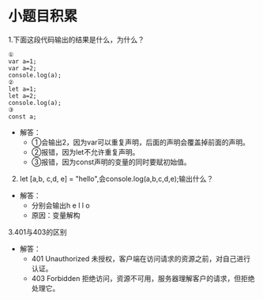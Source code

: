 # 小题目积累
1.下面这段代码输出的结果是什么，为什么？
```
①
var a=1;
var a=2;
console.log(a);
②
let a=1;
let a=2;
console.log(a);
③
const a;
```
- 解答：
   - ①会输出2，因为var可以重复声明，后面的声明会覆盖掉前面的声明。
   - ②报错，因为let不允许重复声明。
   - ③报错，因为const声明的变量的同时要赋初始值。

2. let [a,b, c,d, e] = "hello",会console.log(a,b,c,d,e);输出什么？
- 解答：
   - 分别会输出h e l l o
   - 原因：变量解构
   
3.401与403的区别
- 解答：
   - 401 Unauthorized 未授权，客户端在访问请求的资源之前，对自己进行认证。
   - 403 Forbidden 拒绝访问，资源不可用，服务器理解客户的请求，但拒绝处理它。
